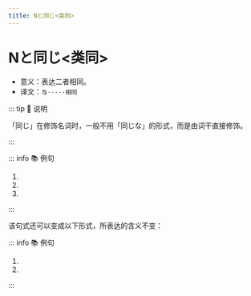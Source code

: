 ```yaml
---
title: Nと同じ<类同>
---
```

            
# Nと同じ<类同>

* 意义：表达二者相同。
* 译文：`与·····相同`

::: tip :bookmark: 说明

「同じ」在修饰名词时，一般不用「同じな」的形式，而是由词干直接修饰。

:::

::: info :books: 例句

1. <grammer-content id='1-4-9-0' sentence="[美穂/みほさん]ですか。[私/わたし]**と[同/おな]じ**[名前/なまえ]ですね。" trans="叫美穗啊。跟我的名字一样诶。" />
2. <grammer-content id='1-4-9-1' sentence="[李/り]さんは[私/わたし]**と[同/おな]じ**クラスです。" trans='小李和我同班。' />
3. <grammer-content id='1-4-9-2' sentence="[法/ほう][学部/がくぶ]は[経済/けいざい][学部/がくぶ]**と[同/おな]じ**[建物/たてもの]です。" trans='法学系和经济系在同一栋楼里。' />

:::

该句式还可以变成以下形式，所表达的含义不变：

::: info :books: 例句

1. <grammer-content id='1-4-9-3' sentence="[妹/いもうと]は[私/わたし]**と**[小学校/しょうがっこう]**が[同/おな]じ**です。" trans="我妹跟我上的同一所小学。" />
2. <grammer-content id='1-4-9-4' sentence="[李/り]さんは[私/わたし]**と**クラス**が[同/おな]じ**です。" trans='小李和我同班。' />

:::
